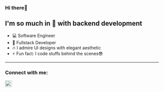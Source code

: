 ### Hi there👋


## I'm so much in 💙 with backend development


- 💻 Software Engineer
- 📱 Fullstack Developer
- 🔥 I admire UI designs with elegant aesthetic
- ⚡ Fun fact: I code stuffs behind the scenes😎

---
### Connect with me:

[<img align="left" alt="ay.codes | Instagram" width="22px" src="https://cdn.jsdelivr.net/npm/simple-icons@3.13.0/icons/instagram.svg" />][instagram]


<br />
<br />



[instagram]: https://instagram.com/ay.codes

